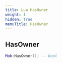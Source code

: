 ```yaml
---
title: Lua HasOwner
weight: 1
hidden: true
menuTitle: HasOwner
---
```

## HasOwner
```lua
Mob:HasOwner(); -- bool
```
